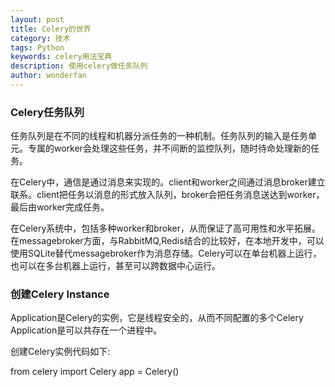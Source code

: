 ```yaml
---
layout: post
title: Celery的世界
category: 技术
tags: Python
keywords: celery用法宝典
description: 使用celery做任务队列
author: wonderfan
---
```


### Celery任务队列

任务队列是在不同的线程和机器分派任务的一种机制。任务队列的输入是任务单元。专属的worker会处理这些任务，并不间断的监控队列，随时待命处理新的任务。

在Celery中，通信是通过消息来实现的。client和worker之间通过消息broker建立联系。client把任务以消息的形式放入队列，broker会把任务消息送达到worker，最后由worker完成任务。

在Celery系统中，包括多种worker和broker，从而保证了高可用性和水平拓展。在messagebroker方面，与RabbitMQ,Redis结合的比较好，在本地开发中，可以使用SQLite替代messagebroker作为消息存储。Celery可以在单台机器上运行，也可以在多台机器上运行，甚至可以跨数据中心运行。

### 创建Celery Instance

Application是Celery的实例，它是线程安全的，从而不同配置的多个Celery Application是可以共存在一个进程中。

创建Celery实例代码如下:

   from celery  import Celery
   app = Celery()
